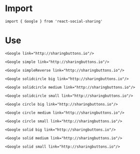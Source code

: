 # Import

```
import { Google } from 'react-social-sharing'
```

# Use

```react
<Google link="http://sharingbuttons.io"/>
```

```react
<Google simple link="http://sharingbuttons.io"/>
```

```react
<Google simpleReverse link="http://sharingbuttons.io"/>
```

```react
<Google solidcircle big link="http://sharingbuttons.io"/>
```

```react
<Google solidcircle medium link="http://sharingbuttons.io"/>
```

```react
<Google solidcircle small link="http://sharingbuttons.io"/>
```

```react
<Google circle big link="http://sharingbuttons.io"/>
```

```react
<Google circle medium link="http://sharingbuttons.io"/>
```

```react
<Google circle small link="http://sharingbuttons.io"/>
```

```react
<Google solid big link="http://sharingbuttons.io"/>
```

```react
<Google solid medium link="http://sharingbuttons.io"/>
```

```react
<Google solid small link="http://sharingbuttons.io"/>
```
